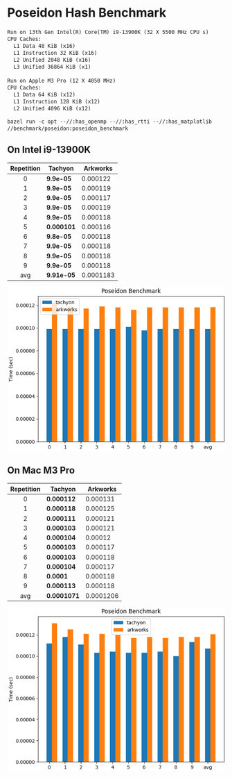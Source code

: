 # Poseidon Hash Benchmark

```
Run on 13th Gen Intel(R) Core(TM) i9-13900K (32 X 5500 MHz CPU s)
CPU Caches:
  L1 Data 48 KiB (x16)
  L1 Instruction 32 KiB (x16)
  L2 Unified 2048 KiB (x16)
  L3 Unified 36864 KiB (x1)

Run on Apple M3 Pro (12 X 4050 MHz)
CPU Caches:
  L1 Data 64 KiB (x12)
  L1 Instruction 128 KiB (x12)
  L2 Unified 4096 KiB (x12)
```

```shell
bazel run -c opt --//:has_openmp --//:has_rtti --//:has_matplotlib //benchmark/poseidon:poseidon_benchmark
```

## On Intel i9-13900K

| Repetition | Tachyon      | Arkworks  |
| :--------: | ------------ | --------- |
|     0      | **9.9e-05**  | 0.000122  |
|     1      | **9.9e-05**  | 0.000119  |
|     2      | **9.9e-05**  | 0.000117  |
|     3      | **9.9e-05**  | 0.000119  |
|     4      | **9.9e-05**  | 0.000118  |
|     5      | **0.000101** | 0.000116  |
|     6      | **9.8e-05**  | 0.000118  |
|     7      | **9.9e-05**  | 0.000118  |
|     8      | **9.9e-05**  | 0.000118  |
|     9      | **9.9e-05**  | 0.000118  |
|    avg     | **9.91e-05** | 0.0001183 |

![image](/benchmark/poseidon/Poseidon%20Benchmark.png)

## On Mac M3 Pro

| Repetition | Tachyon       | Arkworks  |
| :--------: | ------------- | --------- |
|     0      | **0.000112**  | 0.000131  |
|     1      | **0.000118**  | 0.000125  |
|     2      | **0.000111**  | 0.000121  |
|     3      | **0.000103**  | 0.000121  |
|     4      | **0.000104**  | 0.00012   |
|     5      | **0.000103**  | 0.000117  |
|     6      | **0.000103**  | 0.000118  |
|     7      | **0.000104**  | 0.000117  |
|     8      | **0.0001**    | 0.000118  |
|     9      | **0.000113**  | 0.000118  |
|    avg     | **0.0001071** | 0.0001206 |

![image](/benchmark/poseidon/Poseidon%20Benchmark%20MacM3.png)

